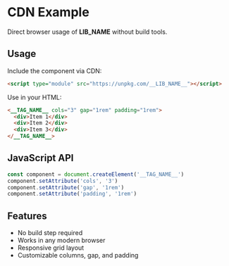 # CDN Example

Direct browser usage of __LIB_NAME__ without build tools.

## Usage

Include the component via CDN:

```html
<script type="module" src="https://unpkg.com/__LIB_NAME__"></script>
```

Use in your HTML:

```html
<__TAG_NAME__ cols="3" gap="1rem" padding="1rem">
  <div>Item 1</div>
  <div>Item 2</div>
  <div>Item 3</div>
</__TAG_NAME__>
```

## JavaScript API

```javascript
const component = document.createElement('__TAG_NAME__')
component.setAttribute('cols', '3')
component.setAttribute('gap', '1rem')
component.setAttribute('padding', '1rem')
```

## Features

- No build step required
- Works in any modern browser
- Responsive grid layout
- Customizable columns, gap, and padding



